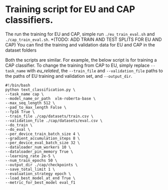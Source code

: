# Training script for EU and CAP classifiers.

The run the training for EU and CAP, simple run `./eu_train_eval.sh` and `./cap_train_eval.sh`. *(TODO: ADD TRAIN AND TEST SPLITS FOR EU AND CAP) You can find the training and validation data for EU and CAP in the dataset folders

Both the scripts are similar. For example, the below script is for training a CAP classifier. To change the training from CAP to EU, simply replace `--task_name` with *eu_related*, the `--train_file`
and `--validation_file` paths to the paths of EU training and validation set, and `--output_dir`. 

```
#!/bin/bash
python text_classification.py \
--task_name cap \
--model_name_or_path  xlm-roberta-base \
--max_seq_length 512 \
--pad_to_max_length False \
--fp16 True \
--train_file ./cap/datasets/train.csv \
--validation_file ./cap/datasets/eval.csv \
--do_train \
--do_eval \
--per_device_train_batch_size 4 \
--gradient_accumulation_steps 8 \
--per_device_eval_batch_size 32 \
--dataloader_num_workers 10 \
--dataloader_pin_memory True \
--learning_rate 2e-5 \
--num_train_epochs 50 \
--output_dir ./cap/checkpoints \
--save_total_limit 1 \
--evaluation_strategy epoch \
--load_best_model_at_end True \
--metric_for_best_model eval_f1
```
